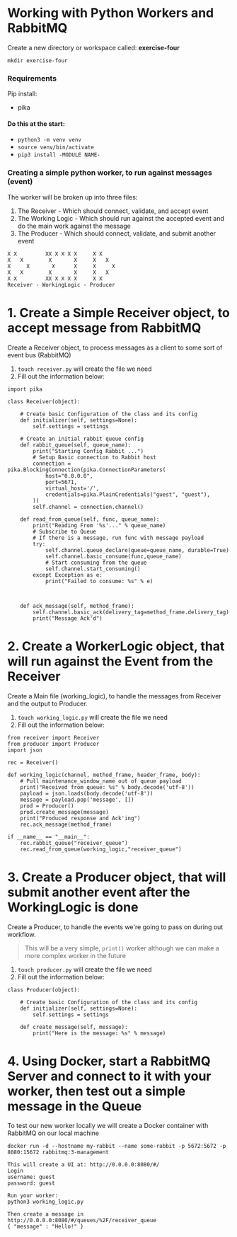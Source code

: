 # Working with Python Workers and RabbitMQ

Create a new directory or workspace called: **exercise-four**

`mkdir exercise-four`

### Requirements

Pip install:
- pika

#### Do this at the start:
- `python3 -m venv venv`
- `source venv/bin/activate`
- `pip3 install -MODULE NAME-`

### Creating a simple python worker, to run against messages (event)
The worker will be broken up into three files:
1. The Receiver - Which should connect, validate, and accept event
2. The Working Logic - Which should run against the accepted event and do the main work against the message
3. The Producer - Which should connect, validate, and submit another event
```
X X         XX X X X X     X X    
X   X        X       X     X   X  
X     X       X      X     X     X
X   X        X       X     X   X  
X X         XX X X X X     X X    
Receiver - WorkingLogic - Producer
```
# 1. Create a Simple Receiver object, to accept message from RabbitMQ
Create a Receiver object, to process messages as a client to some sort of event bus (RabbitMQ)

1. `touch receiver.py` will create the file we need
2. Fill out the information below:

```
import pika

class Receiver(object):

    # Create basic Configuration of the class and its config
    def initializer(self, settings=None):
        self.settings = settings

    # Create an initial rabbit queue config
    def rabbit_queue(self, queue_name):
        print("Starting Config Rabbit ...")
        # Setup Basic connection to Rabbit host
        connection = pika.BlockingConnection(pika.ConnectionParameters(
            host="0.0.0.0",
            port=5671,
            virtual_host='/',
            credentials=pika.PlainCredentials("guest", "guest"),
        ))
        self.channel = connection.channel()

    def read_from_queue(self, func, queue_name):
        print("Reading From '%s'..." % queue_name)
        # Subscribe to Queue
        # If there is a message, run func with message payload
        try:
            self.channel.queue_declare(queue=queue_name, durable=True)
            self.channel.basic_consume(func,queue_name)
            # Start consuming from the queue
            self.channel.start_consuming()
        except Exception as e:
            print("Failed to consume: %s" % e)
            
        

    def ack_message(self, method_frame):
        self.channel.basic_ack(delivery_tag=method_frame.delivery_tag)
        print("Message Ack'd")
```

# 2. Create a WorkerLogic object, that will run against the Event from the Receiver
Create a Main file (working_logic), to handle the messages from Receiver and the output to Producer.

1. `touch working_logic.py` will create the file we need
2. Fill out the information below:

```
from receiver import Receiver
from producer import Producer
import json

rec = Receiver()

def working_logic(channel, method_frame, header_frame, body):
    # Pull maintenance_window_name out of queue payload
    print("Received from queue: %s" % body.decode('utf-8'))
    payload = json.loads(body.decode('utf-8'))
    message = payload.pop('message', [])
    prod = Producer()
    prod.create_message(message)
    print("Produced response and Ack'ing")
    rec.ack_message(method_frame)

if __name__ == "__main__":
    rec.rabbit_queue("receiver_queue")
    rec.read_from_queue(working_logic,"receiver_queue")
```

# 3. Create a Producer object, that will submit another event after the WorkingLogic is done
Create a Producer, to handle the events we're going to pass on during out workflow.
> This will be a very simple, `print()` worker although we can make a more complex worker in the future

1. `touch producer.py` will create the file we need
2. Fill out the information below:

```
class Producer(object):

    # Create basic Configuration of the class and its config
    def initializer(self, settings=None):
        self.settings = settings

    def create_message(self, message):
        print("Here is the message: %s" % message)

```

# 4. Using Docker, start a RabbitMQ Server and connect to it with your worker, then test out a simple message in the Queue
To test our new worker locally we will create a Docker container with RabbitMQ on our local machine

```
docker run -d --hostname my-rabbit --name some-rabbit -p 5672:5672 -p 8080:15672 rabbitmq:3-management

This will create a UI at: http://0.0.0.0:8080/#/
Login
username: guest
password: guest

Run your worker:
python3 working_logic.py

Then create a message in http://0.0.0.0:8080/#/queues/%2F/receiver_queue
{ "message" : "Hello!" }
 
```